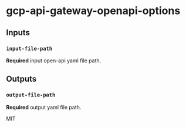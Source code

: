 # gcp-api-gateway-openapi-options

## Inputs

### `input-file-path`

**Required** input open-api yaml file path.

## Outputs

### `output-file-path`

**Required** output yaml file path.

MIT
